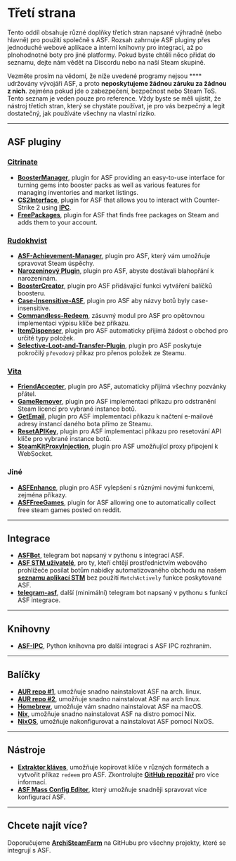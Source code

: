 # Třetí strana

Tento oddíl obsahuje různé doplňky třetích stran napsané výhradně (nebo hlavně) pro použití společně s ASF. Rozsah zahrnuje ASF pluginy přes jednoduché webové aplikace a interní knihovny pro integraci, až po plnohodnotné boty pro jiné platformy. Pokud byste chtěli něco přidat do seznamu, dejte nám vědět na Discordu nebo na naší Steam skupině.

Vezměte prosím na vědomí, že níže uvedené programy nejsou **** udržovány vývojáři ASF, a proto **neposkytujeme žádnou záruku za žádnou z nich**. zejména pokud jde o zabezpečení, bezpečnost nebo Steam ToS. Tento seznam je veden pouze pro reference. Vždy byste se měli ujistit, že nástroj třetích stran, který se chystáte používat, je pro vás bezpečný a legit dostatečný, jak používáte všechny na vlastní riziko.

---

## ASF pluginy

### **[Citrinate](https://github.com/Citrinate)**

- **[BoosterManager](https://github.com/Citrinate/BoosterManager)**, plugin for ASF providing an easy-to-use interface for turning gems into booster packs as well as various features for managing inventories and market listings.
- **[CS2Interface](https://github.com/Citrinate/CS2Interface)**, plugin for ASF that allows you to interact with Counter-Strike 2 using **[IPC](https://github.com/JustArchiNET/ArchiSteamFarm/wiki/IPC)**.
- **[FreePackages](https://github.com/Citrinate/FreePackages)**, plugin for ASF that finds free packages on Steam and adds them to your account.

### **[Rudokhvist](https://github.com/Rudokhvist)**

- **[ASF-Achievement-Manager](https://github.com/Rudokhvist/ASF-Achievement-Manager)**, plugin pro ASF, který vám umožňuje spravovat Steam úspěchy.
- **[Narozeninový Plugin](https://github.com/Rudokhvist/BirthdayPlugin)**, plugin pro ASF, abyste dostávali blahopřání k narozeninám.
- **[BoosterCreator](https://github.com/Rudokhvist/BoosterCreator)**, plugin pro ASF přidávající funkci vytváření balíčků boosteru.
- **[Case-Insensitive-ASF](https://github.com/Rudokhvist/Case-Insensitive-ASF)**, plugin pro ASF aby názvy botů byly case-insensitive.
- **[Commandless-Redeem](https://github.com/Rudokhvist/Commandless-Redeem)**, zásuvný modul pro ASF pro opětovnou implementaci výpisu klíče bez příkazu.
- **[ItemDispenser](https://github.com/Rudokhvist/ItemDispenser)**, plugin pro ASF automaticky přijímá žádost o obchod pro určité typy položek.
- **[Selective-Loot-and-Transfer-Plugin](https://github.com/Rudokhvist/Selective-Loot-and-Transfer-Plugin)**, plugin pro ASF poskytuje pokročilý `převodový` příkaz pro přenos položek ze Steamu.

### **[Vita](https://github.com/ezhevita)**

- **[FriendAccepter](https://github.com/ezhevita/FriendAccepter)**, plugin pro ASF, automaticky přijímá všechny pozvánky přátel.
- **[GameRemover](https://github.com/ezhevita/GameRemover)**, plugin pro ASF implementaci příkazu pro odstranění Steam licencí pro vybrané instance botů.
- **[GetEmail](https://github.com/ezhevita/GetEmail)**, plugin pro ASF implementaci příkazu k načtení e-mailové adresy instancí daného bota přímo ze Steamu.
- **[ResetAPIKey](https://github.com/ezhevita/ResetAPIKey)**, plugin pro ASF implementaci příkazu pro resetování API klíče pro vybrané instance botů.
- **[SteamKitProxyInjection](https://github.com/ezhevita/SteamKitProxyInjection)**, plugin pro ASF umožňující proxy připojení k WebSocket.

### Jiné

- **[ASFEnhance](https://github.com/chr233/ASFEnhance)**, plugin pro ASF vylepšení s různými novými funkcemi, zejména příkazy.
- **[ASFFreeGames](https://github.com/maxisoft/ASFFreeGames)**, plugin for ASF allowing one to automatically collect free steam games posted on reddit.

---

## Integrace

- **[ASFBot](https://github.com/dmcallejo/ASFBot)**, telegram bot napsaný v pythonu s integrací ASF.
- **[ASF STM uživatelé](https://greasyfork.org/en/scripts/404754-asf-stm)**, pro ty, kteří chtějí prostřednictvím webového prohlížeče posílat botům nabídky automatizovaného obchodu na našem **[seznamu aplikací STM](https://github.com/JustArchiNET/ArchiSteamFarm/wiki/ItemsMatcherPlugin#publiclisting)** bez použití `MatchActively` funkce poskytované ASF.
- **[telegram-asf](https://github.com/deluxghost/telegram-asf)**, další (minimální) telegram bot napsaný v pythonu s funkcí ASF integrace.

---

## Knihovny

- **[ASF-IPC](https://github.com/deluxghost/ASF_IPC)**, Python knihovna pro další integraci s ASF IPC rozhraním.

---

## Balíčky

- **[AUR repo #1](https://aur.archlinux.org/packages/asf)**, umožňuje snadno nainstalovat ASF na arch. linux.
- **[AUR repo #2](https://aur.archlinux.org/packages/archisteamfarm-bin)**, umožňuje snadno nainstalovat ASF na arch linux.
- **[Homebrew](https://formulae.brew.sh/formula/archi-steam-farm)**, umožňuje vám snadno nainstalovat ASF na macOS.
- **[Nix](https://search.nixos.org/packages?channel=unstable&show=ArchiSteamFarm&from=0&size=50&sort=relevance&type=packages&query=ArchiSteamFarm)**, umožňuje snadno nainstalovat ASF na distro pomocí Nix.
- **[NixOS](https://search.nixos.org/options?channel=unstable&from=0&size=50&sort=relevance&type=packages&query=ArchiSteamFarm)**, umožňuje nakonfigurovat a nainstalovat ASF pomocí NixOS.

---

## Nástroje

- **[Extraktor kláves](https://umaim.github.io/SKE)**, umožňuje kopírovat klíče v různých formátech a vytvořit příkaz `redeem` pro ASF. Zkontrolujte **[GitHub repozitář](https://github.com/PixvIO/SKE)** pro více informací.
- **[ASF Mass Config Editor](https://github.com/genesix-eu/ASF_MCE)**, který umožňuje snadněji spravovat více konfigurací ASF.

---

## Chcete najít více?

Doporučujeme **[ArchiSteamFarm](https://github.com/topics/archisteamfarm)** na GitHubu pro všechny projekty, které se integrují s ASF.